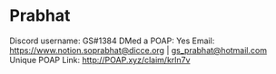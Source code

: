 # Prabhat

Discord username: GS#1384
DMed a POAP: Yes
Email: https://www.notion.soprabhat@dicce.org | gs_prabhat@hotmail.com
Unique POAP Link: http://POAP.xyz/claim/krln7v